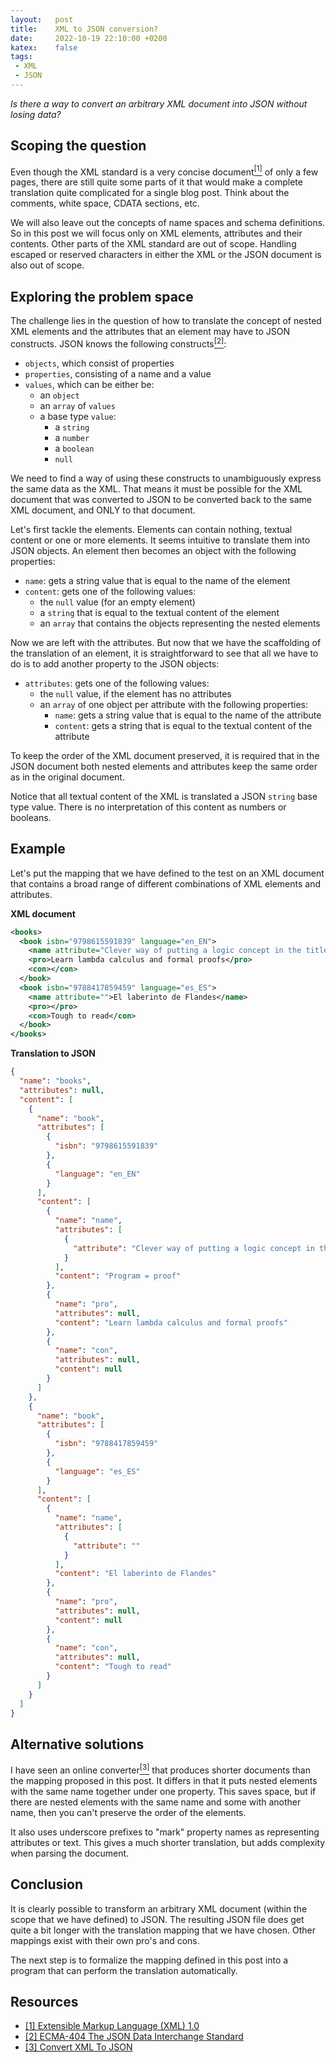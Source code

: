 ```yaml
---
layout:   post
title:    XML to JSON conversion?
date:     2022-10-19 22:10:00 +0200
katex:    false
tags: 
 - XML
 - JSON
---
```

*Is there a way to convert an arbitrary XML document into JSON without losing data?*

## Scoping the question
Even though the XML standard is a very concise document[<sup>[1]</sup>][xml] of only a few pages, there are still quite some parts of it that would make a complete translation quite complicated for a single blog post. Think about the comments, white space, CDATA sections, etc. 

We will also leave out the concepts of name spaces and schema definitions. So in this post we will focus only on XML elements, attributes and their contents. Other parts of the XML standard are out of scope. Handling escaped or reserved characters in either the XML or the JSON document is also out of scope.

## Exploring the problem space
The challenge lies in the question of how to translate the concept of nested XML elements and the attributes that an element may have to JSON constructs. JSON knows the following constructs[<sup>[2]</sup>][json]:
- `objects`, which consist of properties
- `properties`, consisting of a name and a value
- `values`, which can be either be:
  - an `object`
  - an `array` of `values`
  - a base type `value`:
    - a `string`
    - a `number`
    - a `boolean`
    - `null`

We need to find a way of using these constructs to unambiguously express the same data as the XML. That means it must be possible for the XML document that was converted to JSON to be converted back to the same XML document, and ONLY to that document.

Let's first tackle the elements. Elements can contain nothing, textual content or one or more elements. It seems intuitive to translate them into JSON objects. An element then becomes an object with the following properties:
- `name`: gets a string value that is equal to the name of the element
- `content`: gets one of the following values:
  - the `null` value (for an empty element)
  - a `string` that is equal to the textual content of the element
  - an `array` that contains the objects representing the nested elements

Now we are left with the attributes. But now that we have the scaffolding of the translation of an element, it is straightforward to see that all we have to do is to add another property to the JSON objects:
- `attributes`: gets one of the following values: 
  - the `null` value, if the element has no attributes
  - an `array` of one object per attribute with the following properties:
    - `name`: gets a string value that is equal to the name of the attribute
    - `content`: gets a string that is equal to the textual content of the attribute

To keep the order of the XML document preserved, it is required that in the JSON document both nested elements and attributes keep the same order as in the original document.

Notice that all textual content of the XML is translated a JSON `string` base type value. There is no interpretation of this content as numbers or booleans.

## Example
Let's put the mapping that we have defined to the test on an XML document that contains a broad range of different combinations of XML elements and attributes.

**XML document**
```xml
<books>
  <book isbn="9798615591839" language="en_EN">
    <name attribute="Clever way of putting a logic concept in the title">Program = proof</name>
    <pro>Learn lambda calculus and formal proofs</pro>
    <con></con>
  </book>
  <book isbn="9788417859459" language="es_ES">
    <name attribute="">El laberinto de Flandes</name>
    <pro></pro>
    <con>Tough to read</con>
  </book>
</books>
```

**Translation to JSON**
```json
{
  "name": "books",
  "attributes": null,
  "content": [
    {
      "name": "book",
      "attributes": [
        {
          "isbn": "9798615591839"
        },
        {
          "language": "en_EN"
        }
      ],
      "content": [
        {
          "name": "name",
          "attributes": [
            {
              "attribute": "Clever way of putting a logic concept in the title"
            }
          ],
          "content": "Program = proof"
        },
        {
          "name": "pro",
          "attributes": null,
          "content": "Learn lambda calculus and formal proofs"
        },
        {
          "name": "con",
          "attributes": null,
          "content": null
        }
      ]
    },
    {
      "name": "book",
      "attributes": [
        {
          "isbn": "9788417859459"
        },
        {
          "language": "es_ES"
        }
      ],
      "content": [
        {
          "name": "name",
          "attributes": [
            {
              "attribute": ""
            }
          ],
          "content": "El laberinto de Flandes"
        },
        {
          "name": "pro",
          "attributes": null,
          "content": null
        },
        {
          "name": "con",
          "attributes": null,
          "content": "Tough to read"
        }
      ]
    }
  ]
}
```

## Alternative solutions
I have seen an online converter[<sup>[3]</sup>][convertjson] that produces shorter documents than the mapping proposed in this post. It differs in that it puts nested elements with the same name together under one property. This saves space, but if there are nested elements with the same name and some with another name, then you can't preserve the order of the elements.

It also uses underscore prefixes to "mark" property names as representing attributes or text. This gives a much shorter translation, but adds complexity when parsing the document.

## Conclusion
It is clearly possible to transform an arbitrary XML document (within the scope that we have defined) to JSON. The resulting JSON file does get quite a bit longer with the translation mapping that we have chosen. Other mappings exist with their own pro's and cons. 

The next step is to formalize the mapping defined in this post into a program that can perform the translation automatically.

## Resources
- [[1] Extensible Markup Language (XML) 1.0][xml]
- [[2] ECMA-404 The JSON Data Interchange Standard][json]
- [[3] Convert XML To JSON][convertjson]

[xml]: https://www.xml.com/axml/axml.html
[json]: https://www.json.org/json-en.html
[convertjson]: https://www.convertjson.com/xml-to-json.htm